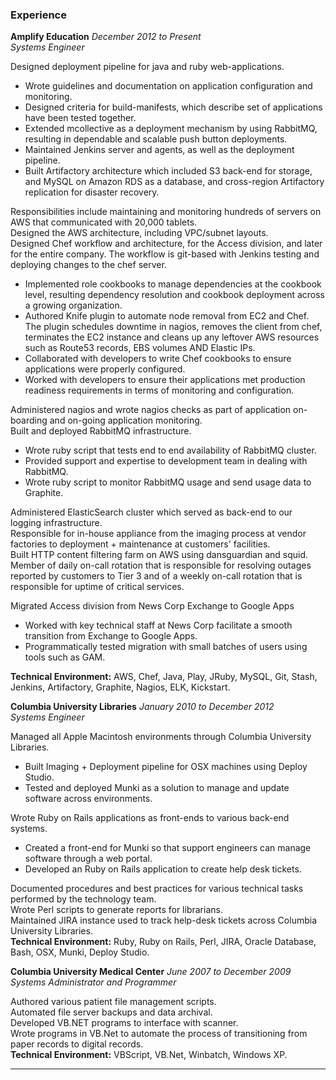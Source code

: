 ### Experience

**Amplify Education** _December 2012 to Present_</br>
*Systems Engineer*

Designed deployment pipeline for java and ruby web-applications.

- Wrote guidelines and documentation on application configuration and monitoring.
- Designed criteria for build-manifests, which describe set of applications have been tested together.
- Extended mcollective as a deployment mechanism by using RabbitMQ, resulting in dependable and scalable push button deployments.
- Maintained Jenkins server and agents, as well as the deployment pipeline.
- Built Artifactory architecture which included S3 back-end for storage, and MySQL on Amazon RDS as a database, and cross-region Artifactory replication for disaster recovery.

Responsibilities include maintaining and monitoring hundreds of servers on AWS that communicated with 20,000 tablets.</br>
Designed the AWS architecture, including VPC/subnet layouts.</br>
Designed Chef workflow and architecture, for the Access division, and later for the entire company. The workflow is git-based with Jenkins testing and deploying changes to the chef server.

- Implemented role cookbooks to manage dependencies at the cookbook level, resulting dependency resolution and cookbook deployment across a growing organization.
- Authored Knife plugin to automate node removal from EC2 and Chef. The plugin schedules downtime in nagios, removes the client from chef, terminates the EC2 instance and cleans up any leftover AWS resources such as Route53 records, EBS volumes AND Elastic IPs.
- Collaborated with developers to write Chef cookbooks to ensure applications were properly configured.
- Worked with developers to ensure their applications met production readiness requirements in terms of monitoring and configuration.

Administered nagios and wrote nagios checks as part of application on-boarding and on-going application monitoring.</br>
Built and deployed RabbitMQ infrastructure.

- Wrote ruby script that tests end to end availability of RabbitMQ cluster.
- Provided support and expertise to development team in dealing with RabbitMQ.
- Wrote ruby script to monitor RabbitMQ usage and send usage data to Graphite.

Administered ElasticSearch cluster which served as back-end to our logging infrastructure.</br>
Responsible for in-house appliance from the imaging process at vendor factories to deployment + maintenance at customers' facilities.</br>
Built HTTP content filtering farm on AWS using dansguardian and squid.</br>
Member of daily on-call rotation that is responsible for resolving outages reported by customers to Tier 3 and of a weekly on-call rotation that is responsible for uptime of critical services.

Migrated Access division from News Corp Exchange to Google Apps

- Worked with key technical staff at News Corp facilitate a smooth transition from Exchange to Google Apps.
- Programmatically tested migration with small batches of users using tools such as GAM. 

**Technical Environment:** AWS, Chef, Java, Play, JRuby, MySQL, Git, Stash, Jenkins, Artifactory, Graphite, Nagios, ELK, Kickstart.

**Columbia University Libraries** _January 2010 to December 2012_</br>
*Systems Engineer*

Managed all Apple Macintosh environments through Columbia University Libraries.

- Built Imaging + Deployment pipeline for OSX machines using Deploy Studio.
- Tested and deployed Munki as a solution to manage and update software across environments.

Wrote Ruby on Rails applications as front-ends to various back-end systems.

- Created a front-end for Munki so that support engineers can manage software through a web portal.
- Developed an Ruby on Rails application to create help desk tickets. 

Documented procedures and best practices for various technical tasks performed by the technology team.</br>
Wrote Perl scripts to generate reports for librarians.</br>
Maintained JIRA instance used to track help-desk tickets across Columbia University Libraries.</br>
**Technical Environment:** Ruby, Ruby on Rails, Perl, JIRA, Oracle Database, Bash, OSX, Munki, Deploy Studio.</br>

**Columbia University Medical Center** _June 2007 to December 2009_</br>
*Systems Administrator and Programmer*

Authored various patient file management scripts.</br>
Automated file server backups and data archival. </br>
Developed VB.NET programs to interface with scanner.</br>
Wrote programs in VB.Net to automate the process of transitioning from paper records to digital records.</br>
**Technical Environment:** VBScript, VB.Net, Winbatch, Windows XP.</br>
    
-----